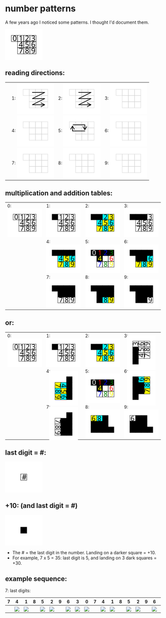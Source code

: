 # number patterns

A few years ago I noticed some patterns. I thought I'd document them.

<img align="center" width="120" src="svg/0.svg"/>

## reading directions:

|     |                                                                             |                                                                             |                                                                             |
| --- | --------------------------------------------------------------------------- | --------------------------------------------------------------------------- | --------------------------------------------------------------------------- |
|     | 1: <img align="center" width="120" src="svg/reading-direction/1-or-2.svg"/> | 2: <img align="center" width="120" src="svg/reading-direction/1-or-2.svg"/> | 3: <img align="center" width="120" src="svg/reading-direction/3-or-6.svg"/> |
|     | 4: <img align="center" width="120" src="svg/reading-direction/4-or-7.svg"/> | 5: <img align="center" width="120" src="svg/reading-direction/5.svg"/>      | 6: <img align="center" width="120" src="svg/reading-direction/3-or-6.svg"/> |
|     | 7: <img align="center" width="120" src="svg/reading-direction/4-or-7.svg"/> | 8: <img align="center" width="120" src="svg/reading-direction/8-or-9.svg"/> | 9: <img align="center" width="120" src="svg/reading-direction/8-or-9.svg"/> |

## multiplication and addition tables:

|                                                      |                                                      |                                                      |                                                      |
| ---------------------------------------------------- | ---------------------------------------------------- | ---------------------------------------------------- | ---------------------------------------------------- |
| 0: <img align="center" width="120" src="svg/0.svg"/> | 1: <img align="center" width="120" src="svg/1.svg"/> | 2: <img align="center" width="120" src="svg/2.svg"/> | 3: <img align="center" width="120" src="svg/3.svg"/> |
|                                                      | 4: <img align="center" width="120" src="svg/4.svg"/> | 5: <img align="center" width="120" src="svg/5.svg"/> | 6: <img align="center" width="120" src="svg/6.svg"/> |
|                                                      | 7: <img align="center" width="120" src="svg/7.svg"/> | 8: <img align="center" width="120" src="svg/8.svg"/> | 9: <img align="center" width="120" src="svg/9.svg"/> |

## or:

|                                                      |                                                                                       |                                                                                       |                                                                                        |
| ---------------------------------------------------- | ------------------------------------------------------------------------------------- | ------------------------------------------------------------------------------------- | -------------------------------------------------------------------------------------- |
| 0: <img align="center" width="120" src="svg/0.svg"/> | 1: <img align="center" width="120" src="svg/1.svg"/>                                  | 2: <img align="center" width="120" src="svg/2.svg"/>                                  | 3: <img align="center" width="120" src="svg/3.svg" style="transform:rotate(-90deg)"/>  |
|                                                      | 4: <img align="center" width="120" src="svg/4.svg"  style="transform:rotate(90deg)"/> | 5: <img align="center" width="120" src="svg/5.svg"/>                                  | 6: <img align="center" width="120" src="svg/6.svg"  style="transform:rotate(-90deg)"/> |
|                                                      | 7: <img align="center" width="120" src="svg/7.svg"  style="transform:rotate(90deg)"/> | 8: <img align="center" width="120" src="svg/8.svg" style="transform:rotate(180deg)"/> | 9: <img align="center" width="120" src="svg/9.svg" style="transform:rotate(180deg)"/>  |

## last digit = #:

<img align="center" width="120" src="svg/last-digit.svg"/>

## +10: (and last digit = #)

<img align="center" width="120" src="svg/+10.svg"/>

- The # = the last digit in the number. Landing on a darker square = +10.
- For example, 7 x 5 = 35: last digit is 5, and landing on 3 dark squares = +30.

## example sequence:

7: last digits:

| 7   | 4                                                      | 1                                                      | 8   | 5                                                      | 2                                                      | 9   | 6                                                      | 3                                                      | 0                                                      | 7   | 4                                                      | 1                                                      | 8   | 5                                                      | 2                                                      | 9   | 6                                                      | 3                                                      | 0                                                      | ... |
| --- | ------------------------------------------------------ | ------------------------------------------------------ | --- | ------------------------------------------------------ | ------------------------------------------------------ | --- | ------------------------------------------------------ | ------------------------------------------------------ | ------------------------------------------------------ | --- | ------------------------------------------------------ | ------------------------------------------------------ | --- | ------------------------------------------------------ | ------------------------------------------------------ | --- | ------------------------------------------------------ | ------------------------------------------------------ | ------------------------------------------------------ | --- |
|     | <img align="center" height="15" src="svg/grey10.svg"/> | <img align="center" height="15" src="svg/grey10.svg"/> |     | <img align="center" height="15" src="svg/grey10.svg"/> | <img align="center" height="15" src="svg/grey10.svg"/> |     | <img align="center" height="15" src="svg/grey10.svg"/> | <img align="center" height="15" src="svg/grey10.svg"/> | <img align="center" height="15" src="svg/grey10.svg"/> |     | <img align="center" height="15" src="svg/grey10.svg"/> | <img align="center" height="15" src="svg/grey10.svg"/> |     | <img align="center" height="15" src="svg/grey10.svg"/> | <img align="center" height="15" src="svg/grey10.svg"/> |     | <img align="center" height="15" src="svg/grey10.svg"/> | <img align="center" height="15" src="svg/grey10.svg"/> | <img align="center" height="15" src="svg/grey10.svg"/> | ... |
